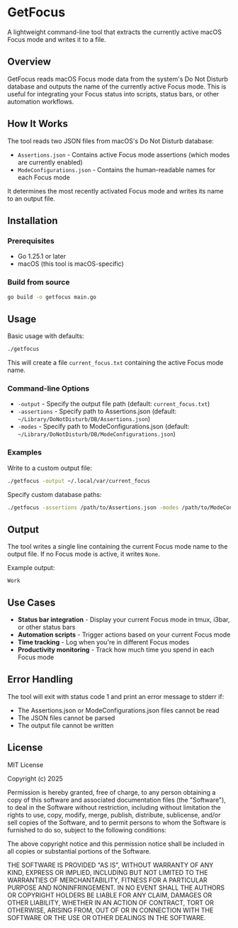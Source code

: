 # GetFocus

A lightweight command-line tool that extracts the currently active macOS Focus mode and writes it to a file.

## Overview

GetFocus reads macOS Focus mode data from the system's Do Not Disturb database and outputs the name of the currently active Focus mode. This is useful for integrating your Focus status into scripts, status bars, or other automation workflows.

## How It Works

The tool reads two JSON files from macOS's Do Not Disturb database:

- `Assertions.json` - Contains active Focus mode assertions (which modes are currently enabled)
- `ModeConfigurations.json` - Contains the human-readable names for each Focus mode

It determines the most recently activated Focus mode and writes its name to an output file.

## Installation

### Prerequisites

- Go 1.25.1 or later
- macOS (this tool is macOS-specific)

### Build from source

```bash
go build -o getfocus main.go
```

## Usage

Basic usage with defaults:

```bash
./getfocus
```

This will create a file `current_focus.txt` containing the active Focus mode name.

### Command-line Options

- `-output` - Specify the output file path (default: `current_focus.txt`)
- `-assertions` - Specify path to Assertions.json (default: `~/Library/DoNotDisturb/DB/Assertions.json`)
- `-modes` - Specify path to ModeConfigurations.json (default: `~/Library/DoNotDisturb/DB/ModeConfigurations.json`)

### Examples

Write to a custom output file:

```bash
./getfocus -output ~/.local/var/current_focus
```

Specify custom database paths:

```bash
./getfocus -assertions /path/to/Assertions.json -modes /path/to/ModeConfigurations.json
```

## Output

The tool writes a single line containing the current Focus mode name to the output file.
If no Focus mode is active, it writes `None`.

Example output:

```plain
Work
```

## Use Cases

- **Status bar integration** - Display your current Focus mode in tmux, i3bar, or other status bars
- **Automation scripts** - Trigger actions based on your current Focus mode
- **Time tracking** - Log when you're in different Focus modes
- **Productivity monitoring** - Track how much time you spend in each Focus mode

## Error Handling

The tool will exit with status code 1 and print an error message to stderr if:

- The Assertions.json or ModeConfigurations.json files cannot be read
- The JSON files cannot be parsed
- The output file cannot be written

## License

MIT License

Copyright (c) 2025

Permission is hereby granted, free of charge, to any person obtaining a copy
of this software and associated documentation files (the "Software"), to deal
in the Software without restriction, including without limitation the rights
to use, copy, modify, merge, publish, distribute, sublicense, and/or sell
copies of the Software, and to permit persons to whom the Software is
furnished to do so, subject to the following conditions:

The above copyright notice and this permission notice shall be included in all
copies or substantial portions of the Software.

THE SOFTWARE IS PROVIDED "AS IS", WITHOUT WARRANTY OF ANY KIND, EXPRESS OR
IMPLIED, INCLUDING BUT NOT LIMITED TO THE WARRANTIES OF MERCHANTABILITY,
FITNESS FOR A PARTICULAR PURPOSE AND NONINFRINGEMENT. IN NO EVENT SHALL THE
AUTHORS OR COPYRIGHT HOLDERS BE LIABLE FOR ANY CLAIM, DAMAGES OR OTHER
LIABILITY, WHETHER IN AN ACTION OF CONTRACT, TORT OR OTHERWISE, ARISING FROM,
OUT OF OR IN CONNECTION WITH THE SOFTWARE OR THE USE OR OTHER DEALINGS IN THE
SOFTWARE.
